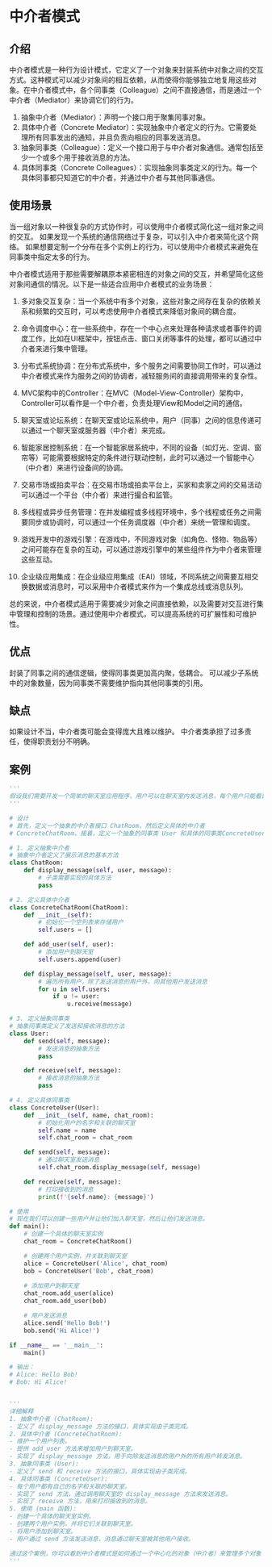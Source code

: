# 中介者模式
## 介绍
中介者模式是一种行为设计模式，它定义了一个对象来封装系统中对象之间的交互方式。这种模式可以减少对象间的相互依赖，从而使得你能够独立地复用这些对象。在中介者模式中，各个同事类（Colleague）之间不直接通信，而是通过一个中介者（Mediator）来协调它们的行为。
1. 抽象中介者（Mediator）：声明一个接口用于聚集同事对象。
2. 具体中介者（Concrete Mediator）：实现抽象中介者定义的行为。它需要处理所有同事发出的通知，并且负责向相应的同事发送消息。
3. 抽象同事类（Colleague）：定义一个接口用于与中介者对象通信。通常包括至少一个或多个用于接收消息的方法。
4. 具体同事类（Concrete Colleagues）：实现抽象同事类定义的行为。每一个具体同事都只知道它的中介者，并通过中介者与其他同事通信。
## 使用场景
当一组对象以一种很复杂的方式协作时，可以使用中介者模式简化这一组对象之间的交互。
如果发现一个系统的通信网络过于复杂，可以引入中介者来简化这个网络。
如果想要定制一个分布在多个实例上的行为，可以使用中介者模式来避免在同事类中指定太多的行为。

中介者模式适用于那些需要解耦原本紧密相连的对象之间的交互，并希望简化这些对象间通信的情况。以下是一些适合应用中介者模式的业务场景：

1. 多对象交互复杂：当一个系统中有多个对象，这些对象之间存在复杂的依赖关系和频繁的交互时，可以考虑使用中介者模式来降低对象间的耦合度。

2. 命令调度中心：在一些系统中，存在一个中心点来处理各种请求或者事件的调度工作，比如在UI框架中，按钮点击、窗口关闭等事件的处理，都可以通过中介者来进行集中管理。

3. 分布式系统协调：在分布式系统中，多个服务之间需要协同工作时，可以通过中介者模式来作为服务之间的协调者，减轻服务间的直接调用带来的复杂性。

4. MVC架构中的Controller：在MVC（Model-View-Controller）架构中，Controller可以看作是一个中介者，负责处理View和Model之间的通信。

5. 聊天室或论坛系统：在聊天室或论坛系统中，用户（同事）之间的信息传递可以通过一个聊天室或服务器（中介者）来完成。

6. 智能家居控制系统：在一个智能家居系统中，不同的设备（如灯光、空调、窗帘等）可能需要根据特定的条件进行联动控制，此时可以通过一个智能中心（中介者）来进行设备间的协调。

7. 交易市场或拍卖平台：在交易市场或拍卖平台上，买家和卖家之间的交易活动可以通过一个平台（中介者）来进行撮合和监管。

8. 多线程或异步任务管理：在并发编程或多线程环境中，多个线程或任务之间需要同步或协调时，可以通过一个任务调度器（中介者）来统一管理和调度。

9. 游戏开发中的游戏引擎：在游戏中，不同游戏对象（如角色、怪物、物品等）之间可能存在复杂的互动，可以通过游戏引擎中的某些组件作为中介者来管理这些互动。

10. 企业级应用集成：在企业级应用集成（EAI）领域，不同系统之间需要互相交换数据或消息时，可以采用中介者模式来作为一个集成总线或消息队列。

总的来说，中介者模式适用于需要减少对象之间直接依赖，以及需要对交互进行集中管理和控制的场景。通过使用中介者模式，可以提高系统的可扩展性和可维护性。

## 优点
封装了同事之间的通信逻辑，使得同事类更加高内聚，低耦合。
可以减少子系统中的对象数量，因为同事类不需要维护指向其他同事类的引用。

## 缺点
如果设计不当，中介者类可能会变得庞大且难以维护。
中介者类承担了过多责任，使得职责划分不明确。

## 案例

```python
'''
假设我们需要开发一个简单的聊天室应用程序，用户可以在聊天室内发送消息，每个用户只能看到聊天室内的消息，而不能直接与其他用户通信。这可以通过使用中介者模式来实现，其中聊天室作为中介者，管理用户（同事）之间的通信。
'''

# 设计
# 首先，定义一个抽象的中介者接口 ChatRoom，然后定义具体的中介者
# ConcreteChatRoom。接着，定义一个抽象的同事类 User 和具体的同事类ConcreteUser。

# 1. 定义抽象中介者
# 抽象中介者定义了展示消息的基本方法
class ChatRoom:
    def display_message(self, user, message):
        # 子类需要实现的具体方法
        pass

# 2. 定义具体中介者
class ConcreteChatRoom(ChatRoom):
    def __init__(self):
        # 初始化一个空列表来存储用户
        self.users = []

    def add_user(self, user):
        # 添加用户到聊天室
        self.users.append(user)

    def display_message(self, user, message):
        # 遍历所有用户，除了发送消息的用户外，向其他用户发送消息
        for u in self.users:
            if u != user:
                u.receive(message)

# 3. 定义抽象同事类
# 抽象同事类定义了发送和接收消息的方法
class User:
    def send(self, message):
        # 发送消息的抽象方法
        pass

    def receive(self, message):
        # 接收消息的抽象方法
        pass

# 4. 定义具体同事类
class ConcreteUser(User):
    def __init__(self, name, chat_room):
        # 初始化用户的名字和关联的聊天室
        self.name = name
        self.chat_room = chat_room

    def send(self, message):
        # 通过聊天室发送消息
        self.chat_room.display_message(self, message)

    def receive(self, message):
        # 打印接收到的消息
        print(f'{self.name}: {message}')

# 使用
# 现在我们可以创建一些用户并让他们加入聊天室，然后让他们发送消息。
def main():
    # 创建一个具体的聊天室实例
    chat_room = ConcreteChatRoom()

    # 创建两个用户实例，并关联到聊天室
    alice = ConcreteUser('Alice', chat_room)
    bob = ConcreteUser('Bob', chat_room)
    
    # 添加用户到聊天室
    chat_room.add_user(alice)
    chat_room.add_user(bob)

    # 用户发送消息
    alice.send('Hello Bob!')
    bob.send('Hi Alice!')

if __name__ == '__main__':
    main()

# 输出：
# Alice: Hello Bob!
# Bob: Hi Alice!


'''
详细解释
1. 抽象中介者 (ChatRoom):
- 定义了 display_message 方法的接口，具体实现由子类完成。
2. 具体中介者 (ConcreteChatRoom):
- 维护一个用户列表。
- 提供 add_user 方法来增加用户到聊天室。
- 实现了 display_message 方法，用于向除发送消息的用户外的所有用户转发消息。
3. 抽象同事类 (User):
- 定义了 send 和 receive 方法的接口，具体实现由子类完成。
4. 具体同事类 (ConcreteUser):
- 每个用户都有自己的名字和关联的聊天室。
- 实现了 send 方法，通过调用聊天室的 display_message 方法来发送消息。
- 实现了 receive 方法，用来打印接收到的消息。
5. 使用 (main 函数):
- 创建一个具体的聊天室实例。
- 创建两个用户实例，并将它们关联到聊天室。
- 将用户添加到聊天室。
- 用户通过 send 方法发送消息，消息通过聊天室被其他用户接收。

通过这个案例，你可以看到中介者模式是如何通过一个中心化的对象（中介者）来管理多个对象（同事）之间的交互，从而减少了对象间的直接耦合。
'''
```